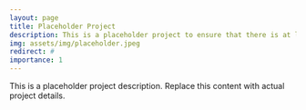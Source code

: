 ```yaml
---
layout: page
title: Placeholder Project
description: This is a placeholder project to ensure that there is at least one project in the list.
img: assets/img/placeholder.jpeg
redirect: # 
importance: 1
---
```


This is a placeholder project description. Replace this content with actual project details.
